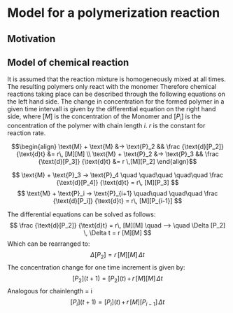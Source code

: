 # Model for a polymerization reaction

## Motivation

## Model of chemical reaction
It is assumed that the reaction mixture is homogeneously mixed at all times. The resulting polymers only react with the monomer
Therefore chemical reactions taking place can be described through the following equations on the left hand side. The change in concentration for the formed polymer in a given time intervall is given by the differential equation on the right hand side, where [$M$] is the concentration of the Monomer and [$P_i$] is the concentration of the polymer with chain length $i$. $r$ is the constant for reaction rate.

```math
\begin{align}
\text{M} + \text{M} &-> \text{P}_2 && \frac {\text{d}[P_2]} {\text{d}t} &= r\, [M][M] \\
\text{M} + \text{P}_2 &-> \text{P}_3 && \frac {\text{d}[P_3]} {\text{d}t} &= r \,[M][P_2]
\end{align}
```
$$
\text{M} + \text{P}_3 -> \text{P}_4 \quad \quad\quad \quad\quad \frac {\text{d}[P_4]} {\text{d}t} = r\, [M][P_3]
$$
$$
\text{M} + \text{P}_i -> \text{P}_{i+1} \quad\quad \quad\quad \frac {\text{d}[P_i]} {\text{d}t} = r\, [M][P_{i-1}]
$$

The differential equations can be solved as follows:
$$
\frac {\text{d}[P_2]} {\text{d}t} = r\, [M][M] \quad --> \quad \Delta [P_2] \, \Delta t = r [M][M]  
$$
Which can be rearranged to:
$$
\Delta [P_2] = r\, [M][M]\,\Delta t
$$
The concentration change for one time increment is given by:
$$
[P_2] (t+1) = [P_2](t)\, + \, r\, [M][M]\,\Delta t
$$
Analogous for chainlength = i
$$
[P_i] (t+1) = [P_i](t)\, + \, r\, [M][P_{i-1}]\,\Delta t
$$
